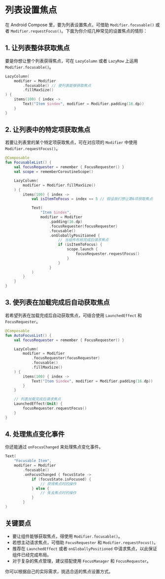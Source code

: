# 列表设置焦点

在 Android Compose 里，要为列表设置焦点，可借助 `Modifier.focusable()` 或者 `Modifier.requestFocus()`。下面为你介绍几种常见的设置焦点的情形：

## 1. 让列表整体获取焦点

要是你想让整个列表获得焦点，可在 `LazyColumn` 或者 `LazyRow` 上运用 `Modifier.focusable()`。

```kotlin
LazyColumn(
    modifier = Modifier
        .focusable() // 使列表能够获取焦点
        .fillMaxSize()
) {
    items(100) { index ->
        Text("Item $index", modifier = Modifier.padding(16.dp))
    }
}
```

## 2. 让列表中的特定项获取焦点

若要让列表里的某个特定项获取焦点，可在对应项的 `Modifier` 中使用 `Modifier.requestFocus()`。

```kotlin
@Composable
fun FocusableList() {
    val focusRequester = remember { FocusRequester() }
    val scope = rememberCoroutineScope()

    LazyColumn(
        modifier = Modifier.fillMaxSize()
    ) {
        items(100) { index ->
            val isItemToFocus = index == 5 // 假设我们想让第6项获取焦点

            Text(
                "Item $index",
                modifier = Modifier
                    .padding(16.dp)
                    .focusRequester(focusRequester)
                    .focusable()
                    .onGloballyPositioned {
                        // 当组件布局完成后请求焦点
                        if (isItemToFocus) {
                            scope.launch {
                                focusRequester.requestFocus()
                            }
                        }
                    }
            )
        }
    }
}
```

## 3. 使列表在加载完成后自动获取焦点

若希望列表在加载完成后自动获取焦点，可结合使用 `LaunchedEffect` 和 `FocusRequester`。

```kotlin
@Composable
fun AutoFocusList() {
    val focusRequester = remember { FocusRequester() }

    LazyColumn(
        modifier = Modifier
            .focusRequester(focusRequester)
            .focusable()
            .fillMaxSize()
    ) {
        items(100) { index ->
            Text("Item $index", modifier = Modifier.padding(16.dp))
        }
    }

    // 列表加载完成后请求焦点
    LaunchedEffect(Unit) {
        focusRequester.requestFocus()
    }
}
```

## 4. 处理焦点变化事件

你还能通过 `onFocusChanged` 来处理焦点变化事件。

```kotlin
Text(
    "Focusable Item",
    modifier = Modifier
        .focusable()
        .onFocusChanged { focusState ->
            if (focusState.isFocused) {
                // 获得焦点时的操作
            } else {
                // 失去焦点时的操作
            }
        }
)
```

## 关键要点

- 要让组件能够获取焦点，得使用 `Modifier.focusable()`。
- 若想主动请求焦点，可借助 `FocusRequester` 和 `Modifier.requestFocus()`。
- 推荐在 `LaunchedEffect` 或者 `onGloballyPositioned` 中请求焦点，以此保证组件已经完成布局。
- 对于复杂的焦点管理，建议搭配使用 `FocusManager` 和 `FocusRequester`。

你可以根据自己的实际需求，挑选合适的焦点设置方式。
